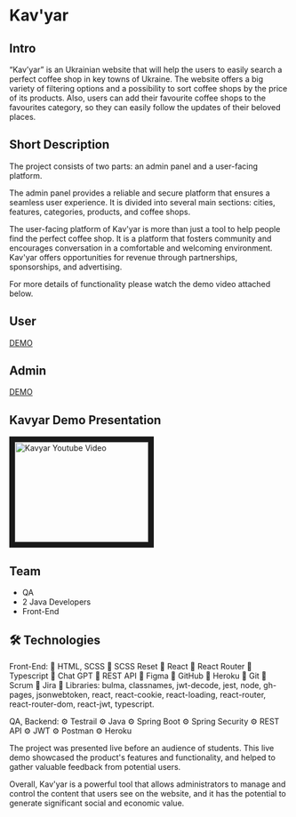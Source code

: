# Kav'yar

## Intro
“Kav’yar” is an Ukrainian website that will help the users to easily search a perfect coffee shop in key towns of Ukraine. The website offers a big variety of filtering options and a possibility to sort coffee shops by the price of its products. Also, users can add their favourite coffee shops to the favourites category, so they can easily follow the updates of their beloved places.

## Short Description
The project consists of two parts: an admin panel and a user-facing platform.

The admin panel provides a reliable and secure platform that ensures a seamless user experience. It is divided into several main sections: cities, features, categories, products, and coffee shops.

The user-facing platform of Kav'yar is more than just a tool to help people find the perfect coffee shop. It is a platform that fosters community and encourages conversation in a comfortable and welcoming environment. Kav'yar offers opportunities for revenue through partnerships, sponsorships, and advertising.

For more details of functionality please watch the demo video attached below.

## User
[DEMO](https://kolya-movchan.github.io/kavyar/)

## Admin
[DEMO](https://kolya-movchan.github.io/kavyar/#/admin)

## Kavyar Demo Presentation
<a href="http://www.youtube.com/watch?feature=player_embedded&v=4UxdJwPujQk&ab_channel=MykolaMovchan" target="_blank"><img src="http://img.youtube.com/vi/4UxdJwPujQk/0.jpg" 
alt="Kavyar Youtube Video" width="240" height="180" border="10" /></a>

## Team
- QA
- 2 Java Developers
- Front-End

## 🛠️ Technologies

 Front-End:
 🚀 HTML, SCSS
 🚀 SCSS Reset
 🚀 React
 🚀 React Router
 🚀 Typescript
 🚀 Chat GPT
 🚀 REST API
 🚀 Figma
 🚀 GitHub
 🚀 Heroku
 🚀 Git
 🚀 Scrum
 🚀 Jira
 🚀 Libraries: bulma, classnames, jwt-decode, jest, node, gh-pages, jsonwebtoken, react, react-cookie, 
 react-loading, react-router, react-router-dom, react-jwt, typescript.

 QA, Backend:
 ⚙️ Testrail
 ⚙️ Java
 ⚙️ Spring Boot
 ⚙️ Spring Security
 ⚙️ REST API
 ⚙️ JWT
 ⚙️ Postman
 ⚙️ Heroku

The project was presented live before an audience of students. This live demo showcased the product's features and functionality, and helped to gather valuable feedback from potential users.

Overall, Kav'yar is a powerful tool that allows administrators to manage and control the content that users see on the website, and it has the potential to generate significant social and economic value.
